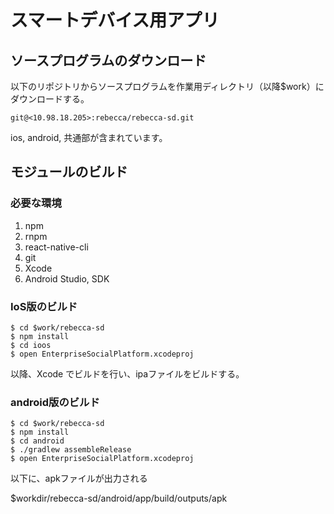 # スマートデバイス用アプリ

## ソースプログラムのダウンロード

以下のリポジトリからソースプログラムを作業用ディレクトリ（以降$work）にダウンロードする。

```
git@<10.98.18.205>:rebecca/rebecca-sd.git
```

ios, android, 共通部が含まれています。


## モジュールのビルド

### 必要な環境

1. npm
2. rnpm
3. react-native-cli
4. git
5. Xcode
6. Android Studio, SDK

### IoS版のビルド

```
$ cd $work/rebecca-sd
$ npm install
$ cd ioos
$ open EnterpriseSocialPlatform.xcodeproj
```
以降、Xcode でビルドを行い、ipaファイルをビルドする。

### android版のビルド

```
$ cd $work/rebecca-sd
$ npm install
$ cd android
$ ./gradlew assembleRelease
$ open EnterpriseSocialPlatform.xcodeproj
```

以下に、apkファイルが出力される

$workdir/rebecca-sd/android/app/build/outputs/apk




